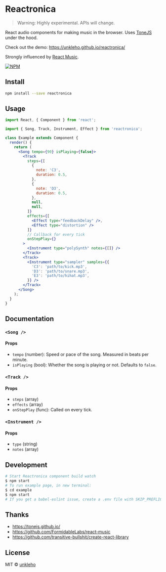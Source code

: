 # Reactronica

> Warning: Highly experimental. APIs will change.

React audio components for making music in the browser. Uses [ToneJS](https://tonejs.github.io/) under the hood.

Check out the demo:
https://unkleho.github.io/reactronica/

Strongly influenced by [React Music](https://github.com/FormidableLabs/react-music).

[![NPM](https://img.shields.io/npm/v/reactronica.svg)](https://www.npmjs.com/package/reactronica)

## Install

```bash
npm install --save reactronica
```

## Usage

<!-- prettier-ignore-start -->
```jsx
import React, { Component } from 'react';

import { Song, Track, Instrument, Effect } from 'reactronica';

class Example extends Component {
  render() {
    return (
      <Song tempo={90} isPlaying={false}>
        <Track
          steps={[
            {
              note: 'C3',
              duration: 0.5,
            },
            {
              note: 'D3',
              duration: 0.5,
            },
            null,
            null,
          ]}
          effects={[
            <Effect type="feedbackDelay" />,
            <Effect type="distortion" />
          ]}
          // Callback for every tick
          onStepPlay={}
        >
          <Instrument type="polySynth" notes={[]} />
        </Track>
        <Track>
          <Instrument type="sampler" samples={{
            'C3': 'path/to/kick.mp3',
            'D3': 'path/to/snare.mp3',
            'E3': 'path/to/hihat.mp3',
          }} />
        </Track>
      </Song>
    );
  }
}
```
<!-- prettier-ignore-end -->

## Documentation

### `<Song />`

#### Props

- `tempo` (number): Speed or pace of the song. Measured in beats per minute.
- `isPlaying` (bool): Whether the song is playing or not. Defaults to `false`.

### `<Track />`

#### Props

- `steps` (array)
- `effects` (array)
- `onStepPlay` (func): Called on every tick.

### `<Instrument />`

#### Props

- `type` (string)
- `notes` (array)

## Development

```bash
# Start Reactronica component build watch
$ npm start
# To run example page, in new terminal:
$ cd example
$ npm start
# If you get a babel-eslint issue, create a .env file with SKIP_PREFLIGHT_CHECK=true in ./example
```

## Thanks

- https://tonejs.github.io/
- https://github.com/FormidableLabs/react-music
- https://github.com/transitive-bullshit/create-react-library

## License

MIT © [unkleho](https://github.com/unkleho)
